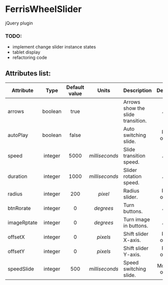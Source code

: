 # FerrisWheelSlider
jQuery plugin

### TODO:
- implement change slider instance states
- tablet display
- refactoring code

## Attributes list:
| Attribute |  Type   | Default value |       Units      |          Description                |  Device   |
|-----------|:-------:|:-------------:|:----------------:|-------------------------------------|:---------:|
|  arrows   | boolean |     true      |                  |  Arrows show the slide transition.  |    All    |
| autoPlay  | boolean |     false     |                  |        Auto switching slide.        |  PC only  |
|   speed   | integer |     5000      |  *milliseconds*  |       Slide transition speed.       |    All    |
| duration  | integer |     1000      |  *milliseconds*  |        Slider rotation speed.       |    All    |
|  radius   | integer |      200      |     *pixel*      |            Radius slider.           |  PC only  |
| btnRorate | integer |       0       |     *degrees*    |            Turn buttons.            |    All    |
|imageRptate| integer |       0       |     *degrees*    |       Turn image in buttons.        |    All    |
|  offsetX  | integer |       0       |     *pixels*     |        Shift slider X-axis.         |  PC only  |
|  offsetY  | integer |       0       |     *pixels*     |        Shift slider Y-axis.         |  PC only  |
|speedSlide | integer |      500      |  *milliseconds*  |       Speed switching slide.        |Mobile only|

